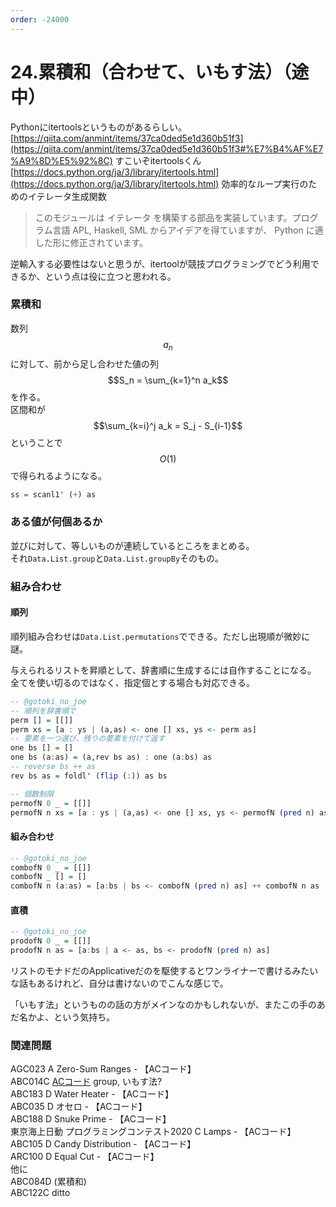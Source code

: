 ```yaml
---
order: -24000
---
```

# 24.累積和（合わせて、いもす法）（途中）

Pythonにitertoolsというものがあるらしい。\
[https://qiita.com/anmint/items/37ca0ded5e1d360b51f3](https://qiita.com/anmint/items/37ca0ded5e1d360b51f3#%E7%B4%AF%E7%A9%8D%E5%92%8C) すこいぞitertoolsくん\
[https://docs.python.org/ja/3/library/itertools.html](https://docs.python.org/ja/3/library/itertools.html) 効率的なループ実行のためのイテレータ生成関数

>  このモジュールは イテレータ を構築する部品を実装しています。プログラム言語 APL, Haskell, SML からアイデアを得ていますが、 Python に適した形に修正されています。

逆輸入する必要性はないと思うが、itertoolが競技プログラミングでどう利用できるか、という点は役に立つと思われる。

### 累積和

数列$$a_n$$に対して、前から足し合わせた値の列$$S_n = \sum_{k=1}^n a_k$$を作る。\
区間和が$$\sum_{k=i}^j a_k = S_j - S_{i-1}$$ということで$$O(1)$$で得られるようになる。

```haskell
ss = scanl1' (+) as
```

### ある値が何個あるか

並びに対して、等しいものが連続しているところをまとめる。\
それ`Data.List.group`と`Data.List.groupBy`そのもの。

### 組み合わせ

#### 順列

順列組み合わせは`Data.List.permutations`でできる。ただし出現順が微妙に謎。

与えられるリストを昇順として、辞書順に生成するには自作することになる。\
全てを使い切るのではなく、指定個とする場合も対応できる。

```haskell
-- @gotoki_no_joe
-- 順列を辞書順で
perm [] = [[]]
perm xs = [a : ys | (a,as) <- one [] xs, ys <- perm as]
-- 要素を一つ選び、残りの要素を付けて返す
one bs [] = []
one bs (a:as) = (a,rev bs as) : one (a:bs) as
-- reverse bs ++ as
rev bs as = foldl' (flip (:)) as bs

-- 個数制限
permofN 0 _ = [[]]
permofN n xs = [a : ys | (a,as) <- one [] xs, ys <- permofN (pred n) as]
```

#### 組み合わせ

```haskell
-- @gotoki_no_joe
combofN 0 _ = [[]]
combofN _ [] = []
combofN n (a:as) = [a:bs | bs <- combofN (pred n) as] ++ combofN n as
```

#### 直積

```haskell
-- @gotoki_no_joe
prodofN 0 _ = [[]]
prodofN n as = [a:bs | a <- as, bs <- prodofN (pred n) as]
```

リストのモナドだのApplicativeだのを駆使するとワンライナーで書けるみたいな話もあるけれど、自分は書けないのでこんな感じで。

「いもす法」というものの話の方がメインなのかもしれないが、またこの手のあだ名かよ、という気持ち。

### 関連問題

AGC023 A Zero-Sum Ranges - 【ACコード】
\
ABC014C [ACコード](https://atcoder.jp/contests/abc014/submissions/23032199) group, いもす法?
\
ABC183 D Water Heater - 【ACコード】
\
ABC035 D オセロ - 【ACコード】
\
ABC188 D Snuke Prime - 【ACコード】
\
東京海上日動 プログラミングコンテスト2020 C Lamps - 【ACコード】
\
ABC105 D Candy Distribution - 【ACコード】
\
ARC100 D Equal Cut - 【ACコード】\
他に\
ABC084D (累積和)\
ABC122C ditto
